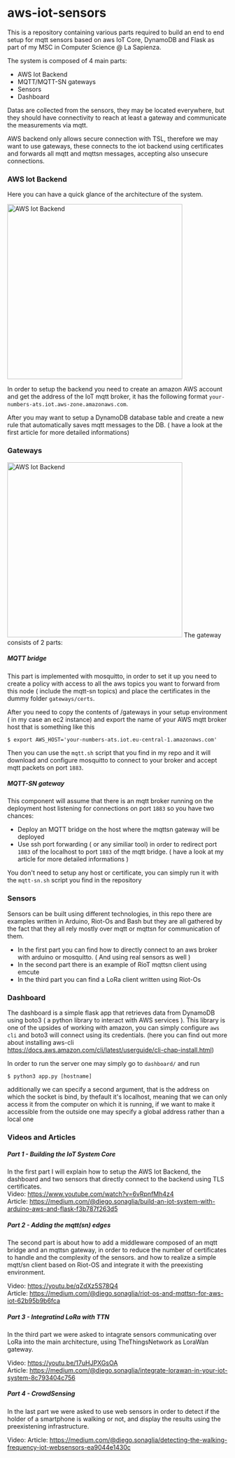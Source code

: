 # aws-iot-sensors
This is a repository containing various parts required to build an end to end setup for mqtt sensors based on aws IoT Core, DynamoDB and Flask as part of my MSC in Computer Science @ La Sapienza.

The system is composed of 4 main parts:
  - AWS Iot Backend
  - MQTT/MQTT-SN gateways
  - Sensors
  - Dashboard

Datas are collected from the sensors, they may be located everywhere, but they should have connectivity to reach at least a gateway and communicate the measurements via mqtt.

AWS backend only allows secure connection with TSL, therefore we may want to use gateways, these connects to the iot backend using certificates and forwards all mqtt and mqttsn messages, accepting also unsecure connections.

### AWS Iot Backend
Here you can have a quick glance of the architecture of the system.  

<img src="https://di3go-article-images.s3.eu-central-1.amazonaws.com/uPic/aws-iot-core.png" alt="AWS Iot Backend" height="400px">

In order to setup the backend you need to create an amazon AWS account and get the address of the IoT mqtt broker, it has the following format `your-numbers-ats.iot.aws-zone.amazonaws.com`.

After you may want to setup a DynamoDB database table and create a new rule that automatically saves mqtt messages to the DB. ( have a look at the first article for more detailed informations)



### Gateways
<img src="https://di3go-article-images.s3.eu-central-1.amazonaws.com/uPic/aws-iot-mqttsn.png" alt="AWS Iot Backend" height="400px">
The gateway consists of 2 parts:

##### MQTT bridge
This part is implemented with mosquitto, in order to set it up you need to create a policy with access to all the aws topics you want to forward from this node ( include the mqtt-sn topics) and place the certificates in the dummy folder `gateways/certs`.

After you need to copy the contents of /gateways in your setup environment ( in my case an ec2 instance) and export the name of your AWS mqtt broker host that is something like this
```
$ export AWS_HOST='your-numbers-ats.iot.eu-central-1.amazonaws.com'
```
Then you can use the `mqtt.sh` script that you find in my repo and it will download and configure mosquitto to connect to your broker and accept mqtt packets on port `1883`.

##### MQTT-SN gateway
This component will assume that there is an mqtt broker running on the deployment host listening for connections on port `1883` so you have two chances:
- Deploy an MQTT bridge on the host where the mqttsn gateway will be deployed
- Use ssh port forwarding ( or any similiar tool) in order to redirect port `1883` of the localhost to port `1883` of the mqtt bridge. ( have a look at my article for more detailed informations )

You don't need to setup any host or certificate, you can simply run it with the `mqtt-sn.sh` script you find in the repository

### Sensors 
Sensors can be built using different technologies, in this repo there are examples written in Arduino, Riot-Os and Bash but they are all gathered by the fact that they all rely mostly over mqtt or mqttsn for communication of them.
- In the first part you can find how to directly connect to an aws broker with arduino or mosquitto. ( And using real sensors as well )
- In the second part there is an example of RioT mqttsn client using emcute
- In the third part you can find a LoRa client written using Riot-Os


### Dashboard
The dashboard is a simple flask app that retrieves data from DynamoDB using boto3 ( a python library to interact with AWS services ). This library is one of the upsides of working with amazon, you can simply configure `aws cli` and boto3 will connect using its credentials. (here you can find out more about installing  aws-cli https://docs.aws.amazon.com/cli/latest/userguide/cli-chap-install.html)

In order to run the server one may simply go to  `dashboard/` and run
```
$ python3 app.py [hostname] 
```
additionally we can specify a second argument, that is the address on which the socket is bind, by thefault it's localhost, meaning that we can only access it from the computer on which it is running, if we want to make it accessible from the outside one may specify a global address rather than a local one


### Videos and Articles
##### Part 1 - Building the IoT System Core
In the first part I will explain how to setup the AWS Iot Backend, the dashboard and two sensors that directly connect to the backend using TLS certificates.  
Video:  https://www.youtube.com/watch?v=6vRpnfMh4z4  
Article: https://medium.com/@diego.sonaglia/build-an-iot-system-with-arduino-aws-and-flask-f3b787f263d5   

##### Part 2 - Adding the mqtt(sn) edges
The second part is about how to add a middleware composed of an mqtt bridge and an mqttsn gateway, in order to reduce the number of certificates to handle and the complexity of the sensors. and how to realize a simple mqtt/sn client based on Riot-OS and integrate it with the preexisting environment.

Video: https://youtu.be/qZdXz5S78Q4   
Article: https://medium.com/@diego.sonaglia/riot-os-and-mqttsn-for-aws-iot-62b95b9b6fca


##### Part 3 - Integratind LoRa with TTN
In the third part we were asked to intagrate sensors communicating over LoRa into the main architecture, using TheThingsNetwork as LoraWan gateway.

Video: https://youtu.be/17uHJPXGsOA    
Article: https://medium.com/@diego.sonaglia/integrate-lorawan-in-your-iot-system-8c793404c756

##### Part 4 - CrowdSensing
In the last part we were asked to use web sensors in order to detect if the holder of a smartphone is walking or not, and display the results using the preexistening infrastructure.


Video: 
Article: https://medium.com/@diego.sonaglia/detecting-the-walking-frequency-iot-websensors-ea9044e1430c



